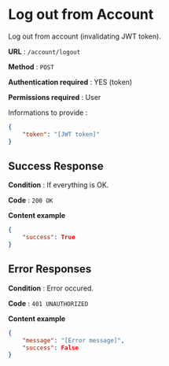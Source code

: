 # Log out from Account

Log out from account (invalidating JWT token).

**URL** : `/account/logout`

**Method** : `POST`

**Authentication required** : YES (token)

**Permissions required** : User


Informations to provide :

```json
{
    "token": "[JWT token]"
}
```

## Success Response

**Condition** : If everything is OK.

**Code** : `200 OK`

**Content example**

```json
{
    "success": True
}
```

## Error Responses

**Condition** : Error occured.

**Code** : `401 UNAUTHORIZED`

**Content example**

```json
{
    "message": "[Error message]",
    "success": False
}
```